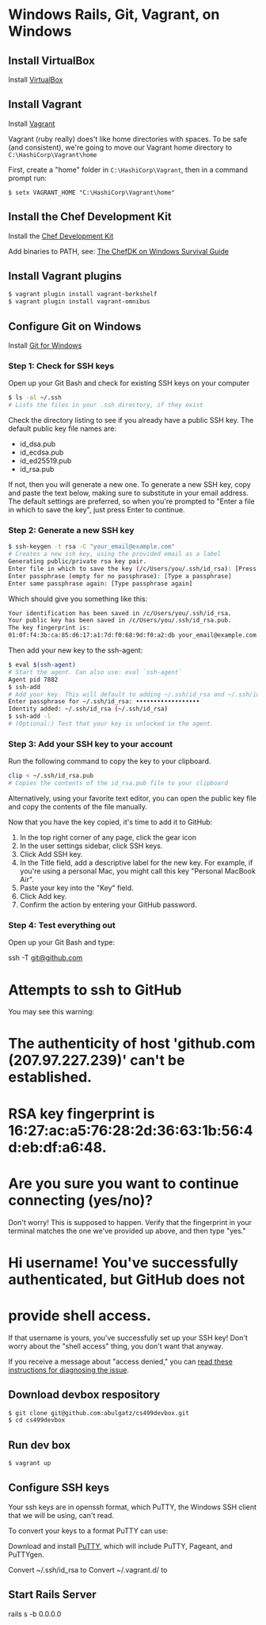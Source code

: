 # Windows Rails, Git, Vagrant, on Windows

## Install VirtualBox

Install [VirtualBox](https://www.virtualbox.org/)

## Install Vagrant

Install [Vagrant](http://vagrantup.com)

Vagrant (ruby really) does't like home directories with spaces. To be safe (and consistent), we're going to move our Vagrant home directory to `C:\HashiCorp\Vagrant\home`

First, create a "home" folder in `C:\HashiCorp\Vagrant`, then in a command prompt run:

	$ setx VAGRANT_HOME "C:\HashiCorp\Vagrant\home"

<!--

NOTE: This adds to the User Environment, if you want to add to the system/machine you need to add the /M option at the end of the command in an elevated command prompt, for example:

	$ setx VAGRANT_HOME "C:\HashiCorp\Vagrant\home" /M

-->

## Install the Chef Development Kit

<!--
If you have a mac, first install homebrew, then

    $ brew install caskroom/cask/brew-cask
    $ brew cask install chefdk
-->

Install the [Chef Development Kit](https://downloads.chef.io/chef-dk/)

Add binaries to PATH, see: [The ChefDK on Windows Survival Guide](https://www.chef.io/blog/2014/11/04/the-chefdk-on-windows-survival-guide/)

## Install Vagrant plugins

```bash
$ vagrant plugin install vagrant-berkshelf
$ vagrant plugin install vagrant-omnibus
```

## Configure Git on Windows

Install [Git for Windows](http://git-scm.com/download/win)

### Step 1: Check for SSH keys

Open up your Git Bash and check for existing SSH keys on your computer

```bash
$ ls -al ~/.ssh
# Lists the files in your .ssh directory, if they exist
```

Check the directory listing to see if you already have a public SSH key. The default public key file names are:

* id_dsa.pub
* id_ecdsa.pub
* id_ed25519.pub
* id_rsa.pub

If not, then you will generate a new one. To generate a new SSH key, copy and paste the text below, making sure to substitute in your email address. The default settings are preferred, so when you're prompted to "Enter a file in which to save the key", just press Enter to continue.

### Step 2: Generate a new SSH key

```bash	
$ ssh-keygen -t rsa -C "your_email@example.com"
# Creates a new ssh key, using the provided email as a label
Generating public/private rsa key pair.
Enter file in which to save the key (/c/Users/you/.ssh/id_rsa): [Press enter]
Enter passphrase (empty for no passphrase): [Type a passphrase]
Enter same passphrase again: [Type passphrase again]
```

Which should give you something like this:

```bash
Your identification has been saved in /c/Users/you/.ssh/id_rsa.
Your public key has been saved in /c/Users/you/.ssh/id_rsa.pub.
The key fingerprint is:
01:0f:f4:3b:ca:85:d6:17:a1:7d:f0:68:9d:f0:a2:db your_email@example.com
```

Then add your new key to the ssh-agent:

```bash
$ eval $(ssh-agent)
# Start the agent. Can also use: eval `ssh-agent`
Agent pid 7882
$ ssh-add
# Add your key. This will default to adding ~/.ssh/id_rsa and ~/.ssh/id_dsa.
Enter passphrase for ~/.ssh/id_rsa: ••••••••••••••••••
Identity added: ~/.ssh/id_rsa (~/.ssh/id_rsa)
$ ssh-add -l
# (Optional:) Test that your key is unlocked in the agent.
```

### Step 3: Add your SSH key to your account

Run the following command to copy the key to your clipboard.

```bash
clip < ~/.ssh/id_rsa.pub
# Copies the contents of the id_rsa.pub file to your clipboard
```

Alternatively, using your favorite text editor, you can open the public key file and copy the contents of the file manually.

Now that you have the key copied, it's time to add it to GitHub:

1. In the top right corner of any page, click the gear icon
2. In the user settings sidebar, click SSH keys.
3. Click Add SSH key.
4. In the Title field, add a descriptive label for the new key. For example, if you're using a personal Mac, you might call this key "Personal MacBook Air".
5. Paste your key into the "Key" field.
6. Click Add key.
7. Confirm the action by entering your GitHub password.

### Step 4: Test everything out

Open up your Git Bash and type:

ssh -T git@github.com
# Attempts to ssh to GitHub

You may see this warning:

# The authenticity of host 'github.com (207.97.227.239)' can't be established.
# RSA key fingerprint is 16:27:ac:a5:76:28:2d:36:63:1b:56:4d:eb:df:a6:48.
# Are you sure you want to continue connecting (yes/no)?

Don't worry! This is supposed to happen. Verify that the fingerprint in your terminal matches the one we've provided up above, and then type "yes."

# Hi username! You've successfully authenticated, but GitHub does not
# provide shell access.

If that username is yours, you've successfully set up your SSH key! Don't worry about the "shell access" thing, you don't want that anyway.

If you receive a message about "access denied," you can [read these instructions for diagnosing the issue](https://help.github.com/articles/error-permission-denied-publickey).

## Download devbox respository

```bash
$ git clone git@github.com:abulgatz/cs499devbox.git
$ cd cs499devbox
```

## Run dev box

```bash
$ vagrant up
```

## Configure SSH keys

Your ssh keys are in openssh format, which PuTTY, the Windows SSH client that we will be using, can't read.

To convert your keys to a format PuTTY can use:

Download and install [PuTTY](http://the.earth.li/~sgtatham/putty/latest/x86/putty-0.63-installer.exe), which will include PuTTY, Pageant, and PuTTYgen.

Convert ~/.ssh/id_rsa to
Convert ~/.vagrant.d/ to

## Start Rails Server

rails s -b 0.0.0.0